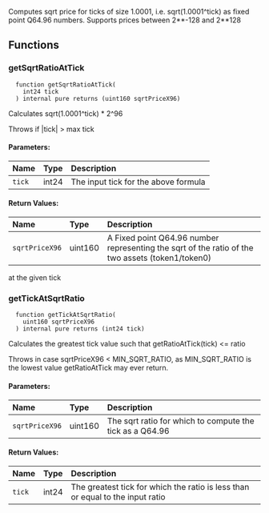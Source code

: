 Computes sqrt price for ticks of size 1.0001, i.e. sqrt(1.0001^tick) as fixed point Q64.96 numbers. Supports
prices between 2**-128 and 2**128

## Functions

### getSqrtRatioAtTick

```solidity
  function getSqrtRatioAtTick(
    int24 tick
  ) internal pure returns (uint160 sqrtPriceX96)
```

Calculates sqrt(1.0001^tick) \* 2^96

Throws if |tick| > max tick

#### Parameters:

| Name   | Type  | Description                          |
| :----- | :---- | :----------------------------------- |
| `tick` | int24 | The input tick for the above formula |

#### Return Values:

| Name           | Type    | Description                                                                                      |
| :------------- | :------ | :----------------------------------------------------------------------------------------------- |
| `sqrtPriceX96` | uint160 | A Fixed point Q64.96 number representing the sqrt of the ratio of the two assets (token1/token0) |

at the given tick

### getTickAtSqrtRatio

```solidity
  function getTickAtSqrtRatio(
    uint160 sqrtPriceX96
  ) internal pure returns (int24 tick)
```

Calculates the greatest tick value such that getRatioAtTick(tick) <= ratio

Throws in case sqrtPriceX96 < MIN_SQRT_RATIO, as MIN_SQRT_RATIO is the lowest value getRatioAtTick may
ever return.

#### Parameters:

| Name           | Type    | Description                                              |
| :------------- | :------ | :------------------------------------------------------- |
| `sqrtPriceX96` | uint160 | The sqrt ratio for which to compute the tick as a Q64.96 |

#### Return Values:

| Name   | Type  | Description                                                                    |
| :----- | :---- | :----------------------------------------------------------------------------- |
| `tick` | int24 | The greatest tick for which the ratio is less than or equal to the input ratio |
